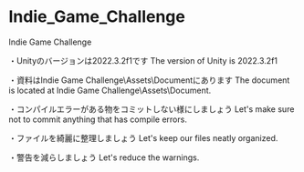 # Indie_Game_Challenge
Indie Game Challenge

・Unityのバージョンは2022.3.2f1です
The version of Unity is 2022.3.2f1

・資料はIndie Game Challenge\Assets\Documentにあります
The document is located at Indie Game Challenge\Assets\Document.

・コンパイルエラーがある物をコミットしない様にしましょう
Let's make sure not to commit anything that has compile errors.

・ファイルを綺麗に整理しましょう
Let's keep our files neatly organized.

・警告を減らしましょう
Let's reduce the warnings.
